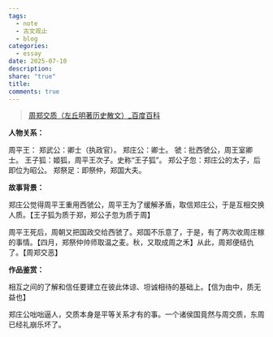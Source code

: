 ```yaml
---
tags:
  - note
  - 古文观止
  - blog
categories:
  - essay
date: 2025-07-10
description: 
share: "true"
title: 
comments: true
---
```

> [周郑交质（左丘明著历史散文）\_百度百科](https://baike.baidu.com/item/%E5%91%A8%E9%83%91%E4%BA%A4%E8%B4%A8/9002831?fromModule=lemma_inlink)

**人物关系：**

周平王：
郑武公：卿士（执政官）。
郑庄公：卿士。
虢：批西虢公，周王室卿士。
王子狐：姬狐，周平王次子。史称“王子狐”。
郑公子忽：郑庄公的太子，后即位为昭公。
郑祭足：即祭仲，郑国大夫。


**故事背景：**

郑庄公觉得周平王重用西虢公，周平王为了缓解矛盾，取信郑庄公，于是互相交换人质。【王子狐为质于郑，郑公子忽为质于周】

周平王死后，周朝又把国政交给西虢了。郑国不乐意了，于是，有了两次收周庄稼的事情。【四月，郑祭仲帅师取温之麦。秋，又取成周之禾】从此，周郑便结仇了。【周郑交恶】


**作品鉴赏：**

相互之间的了解和信任要建立在彼此体谅、坦诚相待的基础上。【信为由中，质无益也】

郑庄公咄咄逼人，交质本身是平等关系才有的事。一个诸侯国竟然与周交质，东周已经礼崩乐坏了。

